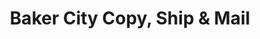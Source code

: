 ---
title: "Baker City Copy, Ship & Mail"
url: /baker-city/baker-city-copy-ship-and-mail/
shop: copyshop
---